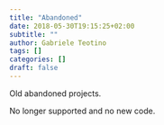 ```yaml
---
title: "Abandoned"
date: 2018-05-30T19:15:25+02:00
subtitle: ""
author: Gabriele Teotino
tags: []
categories: []
draft: false
---
```


Old abandoned projects.

No longer supported and no new code.
